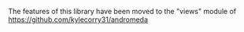 The features of this library have been moved to the "views" module of https://github.com/kylecorry31/andromeda
